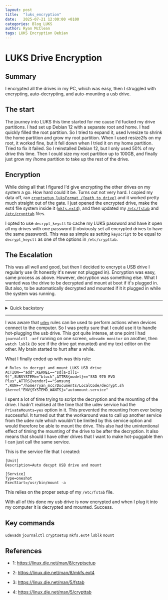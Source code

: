 ```yaml
---
layout: post
title:  "luks_encryption"
date:   2025-07-21 12:00:00 +0100
categories: Blog LUKS
author: Ryan McClean
tags: LUKS Encryption Debian 
---
```


# LUKS Drive Encryption

## Summary

I encrypted all the drives in my PC, which was easy, then I struggled with encrypting, auto-decrypting, and auto-mounting a usb drive.

<!--more-->

## The start

The journey into LUKS this time started for me cause I'd fucked my drive partitions.
I had set up Debian 12 with a separate root and home. I had quickly filled the root partition.
So I tried to expand it, used lvresize to shrink the home partition and grow my root partition.
When I used resize2fs on my root, it worked fine, but it fell down when I tried it on my home partition.
Tried to fix it failed. So I reinstalled Debian 12, but I only used 50% of my drive this time.
Then I could size my root partition up to 100GB, and finally just grow my /home partition to take up the rest of the drive.

## Encryption

While doing all that I figured I'd give encrypting the other drives on my system a go. How hard could it be.
Turns out not very hard. I copied my data off, ran [`cryptsetup luksFormat /{path to drive}`][1] and it worked pretty much straight out of the gate.
I just opened the encrypted drive, make the ext4 file system inside it ([`mkfs.ext4`][2]), and then updated my [`/etc/fstab`][3] and [`/etc/crypttab`][4] files.

I opted to use `decrypt_keyctl` to cache my LUKS password and have it open all my drives with one password (I obviously set all encrypted drives to have the same password).
This was as simple as setting `keyscript` to be equal to `decrypt_keyctl` as one of the options in `/etc/crypttab`.

## The Escalation

This was all well and good, but then I decided to encrypt a USB drive I regularly use (It honestly it's never not plugged in).
Encryption was easy, same process as above. However, decryption was something else.
What I wanted was the drive to be decrypted and mount at boot if it's plugged in.
But also, to be automatically decrypted and mounted if it it plugged in while the system was running.

***
<details>
<summary>
Quick backstory


</summary>

I have recently moved to linux from windows, I have used linux a lot, professionally and as a hobby (Rasberry Pi's and such). Linux requires a lot more tinkering than windows, which I prefer, I enjoy the process. Part of this process has involved me fiddling with [`udev`][1] rules.
I wanted to get my nintendo switch pro controller to work with my debian install. I got it working in the end, but that leads us back to the main story.


End backstory

</details>

***

I was aware that [`udev`][1] rules can be used to perform actions when devices connect to the computer. So I was pretty sure that I could use it to handle hot-plugging the usb drive. This got quite intense, at one point I had `journalctl -xef` running on one screen, `udevadm monitor` on another, then `watch lsblk` (to see if the drive got mounted) and my text editor on the other. My brain started to hurt after a while.

What I finally ended up with was this rule:

```text
# Rules to decrypt and mount LUKS USB drive
ACTION=="add",KERNEL=="sd[a-z][1-9]",SUBSYSTEM=="block",ATTRS{model}=="SSD 970 EVO Plus",ATTRS{vendor}=="Samsung ",RUN+="/home/ryan_mcc/Documents/LocalCode/decrypt.sh $kernel"ENV{SYSTEMD_WANTS}="automount.service"
```

I spent a lot of time trying to script the decryption and the mounting of the drive. I hadn't realised at the time that the udev service had the `PrivateMounts=yes` option in it. This prevented the mounting from ever being successful. It turned out that the workaround was to call up another service from the udev rule which wouldn't be limited by this service option and would therefore be able to mount the drive. This also had the unintentional effect of timing the mounting of the drive to be after the decryption. It also means that should I have other drives that I want to make hot-puggable then I can just call the same service.

This is the service file that I created:

```text
[Unit]
Description=Auto decypt USB drive and mount

[Service] 
Type=oneshot
ExecStart=/usr/bin/mount -a
```

This relies on the proper setup of my `/etc/fstab` file.

With all of this done my usb drive is now encrypted and when I plug it into my computer it is decrypted and mounted. Success. 

## Key commands

`udevadm`
`journalctl`
`cryptsetup`
`mkfs.ext4`
`lsblk`
`mount`

## References
- 1: https://linux.die.net/man/8/cryptsetup

[1]: https://linux.die.net/man/8/cryptsetup

- 2: https://linux.die.net/man/8/mkfs.ext4

[2]: https://linux.die.net/man/8/mkfs.ext4

- 3: https://linux.die.net/man/5/fstab

[3]: https://linux.die.net/man/5/fstab

- 4: https://linux.die.net/man/5/crypttab

[4]: https://linux.die.net/man/5/crypttab
